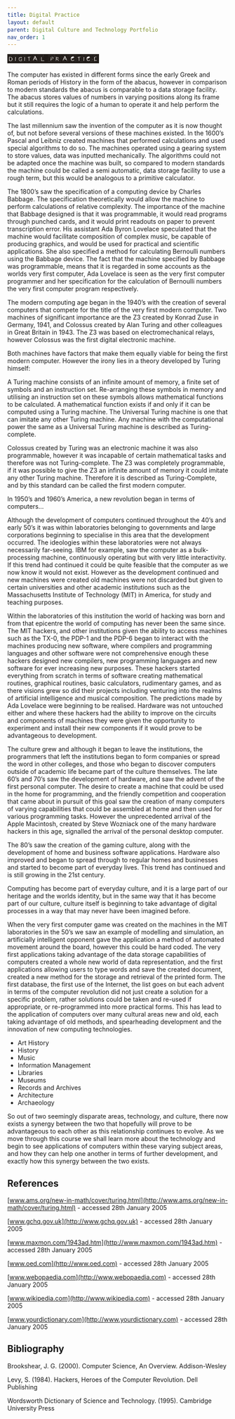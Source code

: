 ```yaml
---
title: Digital Practice
layout: default
parent: Digital Culture and Technology Portfolio
nav_order: 1
---
```


![](../images/titles/digitalpractice.jpg)

The computer has existed in different forms since the early Greek and Roman periods of History in the form of the abacus, however in comparison to modern standards the abacus is comparable to a data storage facility. The abacus stores values of numbers in varying positions along its frame but it still requires the logic of a human to operate it and help perform the calculations.

The last millennium saw the invention of the computer as it is now thought of, but not before several versions of these machines existed. In the 1600’s Pascal and Leibniz created machines that performed calculations and used special algorithms to do so. The machines operated using a gearing system to store values, data was inputted mechanically. The algorithms could not be adapted once the machine was built, so compared to modern standards the machine could be called a semi automatic, data storage facility to use a rough term, but this would be analogous to a primitive calculator.

The 1800’s saw the specification of a computing device by Charles Babbage.  The specification theoretically would allow the machine to perform calculations of relative complexity. The importance of the machine that Babbage designed is that it was programmable, it would read programs through punched cards, and it would print readouts on paper to prevent transcription error. His assistant Ada Byron Lovelace speculated that the machine would facilitate composition of complex music, be capable of producing graphics, and would be used for practical and scientific applications. She also specified a method for calculating Bernoulli numbers using the Babbage device. The fact that the machine specified by Babbage was programmable, means that it is regarded in some accounts as the worlds very first computer, Ada Lovelace is seen as the very first computer programmer and her specification for the calculation of Bernoulli numbers the very first computer program respectively.

The modern computing age began in the 1940’s with the creation of several computers that compete for the title of the very first modern computer. Two machines of significant importance are the Z3 created by Konrad Zuse in Germany, 1941, and Colossus created by Alan Turing and other colleagues in Great Britain in 1943\. The Z3 was based on electromechanical relays, however Colossus was the first digital electronic machine.

Both machines have factors that make them equally viable for being the first modern computer. However the irony lies in a theory developed by Turing himself:

A Turing machine consists of an infinite amount of memory, a finite set of symbols and an instruction set. Re-arranging these symbols in memory and utilising an instruction set on these symbols allows mathematical functions to be calculated. A mathematical function exists if and only if it can be computed using a Turing machine. The Universal Turing machine is one that can imitate any other Turing machine. Any machine with the computational power the same as a Universal Turing machine is described as Turing-complete.

Colossus created by Turing was an electronic machine it was also programmable, however it was incapable of certain mathematical tasks and therefore was not Turing-complete. The Z3 was completely programmable, if it was possible to give the Z3 an infinite amount of memory it could imitate any other Turing machine. Therefore it is described as Turing-Complete, and by this standard can be called the first modern computer.

In 1950’s and 1960’s America, a new revolution began in terms of computers…

Although the development of computers continued throughout the 40’s and early 50’s it was within laboratories belonging to governments and large corporations beginning to specialise in this area that the development occurred. The ideologies within these laboratories were not always necessarily far-seeing. IBM for example, saw the computer as a bulk-processing machine, continuously operating but with very little interactivity. If this trend had continued it could be quite feasible that the computer as we now know it would not exist. However as the development continued and new machines were created old machines were not discarded but given to certain universities and other academic institutions such as the Massachusetts Institute of Technology (MIT) in America, for study and teaching purposes.

Within the laboratories of this institution the world of hacking was born and from that epicentre the world of computing has never been the same since. The MIT hackers, and other institutions given the ability to access machines such as the TX-0, the PDP-1 and the PDP-6 began to interact with the machines producing new software, where compilers and programming languages and other software were not comprehensive enough these hackers designed new compilers, new programming languages and new software for ever increasing new purposes. These hackers started everything from scratch in terms of software creating mathematical routines, graphical routines, basic calculators, rudimentary games, and as there visions grew so did their projects including venturing into the realms of artificial intelligence and musical composition. The predictions made by Ada Lovelace were beginning to be realised. Hardware was not untouched either and where these hackers had the ability to improve on the circuits and components of machines they were given the opportunity to experiment and install their new components if it would prove to be advantageous to development.

The culture grew and although it began to leave the institutions, the programmers that left the institutions began to form companies or spread the word in other colleges, and those who began to discover computers outside of academic life became part of the culture themselves. The late 60’s and 70’s saw the development of hardware, and saw the advent of the first personal computer. The desire to create a machine that could be used in the home for programming, and the friendly competition and cooperation that came about in pursuit of this goal saw the creation of many computers of varying capabilities that could be assembled at home and then used for various programming tasks. However the unprecedented arrival of the Apple Macintosh, created by Steve Wozniack one of the many hardware hackers in this age, signalled the arrival of the personal desktop computer.

The 80’s saw the creation of the gaming culture, along with the development of home and business software applications. Hardware also improved and began to spread through to regular homes and businesses and started to become part of everyday lives. This trend has continued and is still growing in the 21st century.

Computing has become part of everyday culture, and it is a large part of our heritage and the worlds identity, but in the same way that it has become part of our culture, culture itself is beginning to take advantage of digital processes in a way that may never have been imagined before.

When the very first computer game was created on the machines in the MIT laboratories in the 50’s we saw an example of modelling and simulation, an artificially intelligent opponent gave the application a method of automated movement around the board, however this could be hard coded. The very first applications taking advantage of the data storage capabilities of computers created a whole new world of data representation, and the first applications allowing users to type words and save the created document, created a new method for the storage and retrieval of the printed form. The first database, the first use of the Internet, the list goes on but each advent in terms of the computer revolution did not just create a solution for a specific problem, rather solutions could be taken and re-used if appropriate, or re-programmed into more practical forms. This has lead to the application of computers over many cultural areas new and old, each taking advantage of old methods, and spearheading development and the innovation of new computing technologies.

* Art History
* History
* Music
* Information Management
* Libraries
* Museums
* Records and Archives
* Architecture
* Archaeology

So out of two seemingly disparate areas, technology, and culture, there now exists a synergy between the two that hopefully will prove to be advantageous to each other as this relationship continues to evolve. As we move through this course we shall learn more about the technology and begin to see applications of computers within these varying subject areas, and how they can help one another in terms of further development, and exactly how this synergy between the two exists.

## References

[www.ams.org/new-in-math/cover/turing.html](http://www.ams.org/new-in-math/cover/turing.html) \- accessed 28th January 2005

[www.gchq.gov.uk](http://www.gchq.gov.uk) \- accessed 28th January 2005

[www.maxmon.com/1943ad.htm](http://www.maxmon.com/1943ad.htm) \- accessed 28th January 2005

[www.oed.com](http://www.oed.com) \- accessed 28th January 2005

[www.webopaedia.com](http://www.webopaedia.com) \- accessed 28th January 2005

[www.wikipedia.com](http://www.wikipedia.com) \- accessed 28th January 2005

[www.yourdictionary.com](http://www.yourdictionary.com) \- accessed 28th January 2005

## Bibliography

Brookshear, J. G. (2000). Computer Science, An Overview. Addison-Wesley

Levy, S. (1984). Hackers, Heroes of the Computer Revolution. Dell Publishing

Wordsworth Dictionary of Science and Technology. (1995). Cambridge University Press
